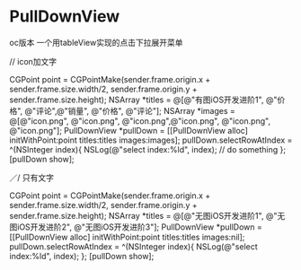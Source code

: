 # PullDownView
oc版本
一个用tableView实现的点击下拉展开菜单

// icon加文字

CGPoint point = CGPointMake(sender.frame.origin.x + sender.frame.size.width/2, sender.frame.origin.y + sender.frame.size.height);
NSArray *titles = @[@"有图iOS开发进阶1", @"价格", @"评论",@"销量", @"价格", @"评论"];
NSArray *images = @[@"icon.png", @"icon.png", @"icon.png",@"icon.png", @"icon.png", @"icon.png"];
PullDownView *pullDown = [[PullDownView alloc] initWithPoint:point titles:titles images:images];
pullDown.selectRowAtIndex = ^(NSInteger index){
NSLog(@"select index:%ld", index);
// do something
};
[pullDown show];

／/ 只有文字

CGPoint point = CGPointMake(sender.frame.origin.x + sender.frame.size.width/2, sender.frame.origin.y + sender.frame.size.height);
NSArray *titles = @[@"无图iOS开发进阶1", @"无图iOS开发进阶2", @"无图iOS开发进阶3"];
PullDownView *pullDown = [[PullDownView alloc] initWithPoint:point titles:titles images:nil];
pullDown.selectRowAtIndex = ^(NSInteger index){
NSLog(@"select index:%ld", index);
};
[pullDown show];

